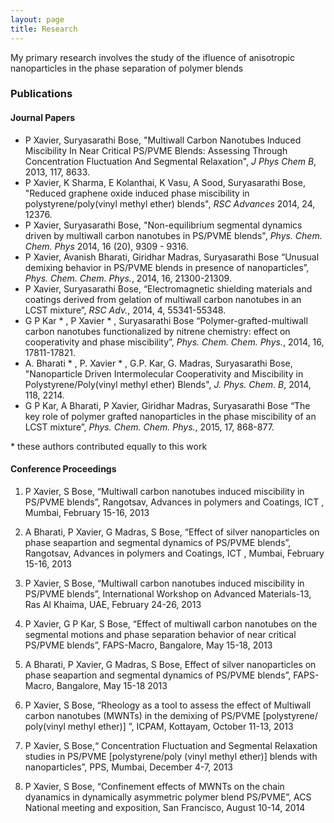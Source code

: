 ```yaml
---
layout: page
title: Research
---
```


My primary research involves the study of the ifluence of anisotropic nanoparticles in the phase separation of polymer blends

### Publications




#### Journal Papers
* P Xavier, Suryasarathi Bose, "Multiwall Carbon Nanotubes Induced Miscibility In Near Critical PS/PVME Blends: Assessing Through Concentration Fluctuation And Segmental Relaxation", *J Phys Chem B*, 2013, 117, 8633.
* P Xavier, K Sharma, E Kolanthai, K Vasu, A Sood, Suryasarathi Bose, "Reduced graphene oxide induced phase miscibility in polystyrene/poly(vinyl methyl ether) blends", *RSC Advances* 2014, 24, 12376.
* P Xavier, Suryasarathi Bose, "Non-equilibrium segmental dynamics driven by multiwall carbon nanotubes in PS/PVME blends", *Phys. Chem. Chem. Phys* 2014, 16 (20), 9309 - 9316.
* P Xavier, Avanish Bharati, Giridhar Madras, Suryasarathi Bose “Unusual demixing behavior in PS/PVME blends in presence of nanoparticles”, *Phys. Chem. Chem. Phys.*, 2014, 16, 21300-21309. 
* P Xavier, Suryasarathi Bose, “Electromagnetic shielding materials and coatings derived from gelation of multiwall carbon nanotubes in an LCST mixture”, *RSC Adv.*, 2014, 4, 55341-55348.
* G P Kar * , P Xavier * , Suryasarathi Bose  “Polymer-grafted-multiwall carbon nanotubes functionalized by nitrene chemistry: effect on cooperativity and  phase miscibility”, *Phys. Chem. Chem. Phys.*, 2014, 16, 17811-17821.
* A. Bharati * , P. Xavier * , G.P. Kar, G. Madras, Suryasarathi Bose, "Nanoparticle Driven Intermolecular Cooperativity and Miscibility in Polystyrene/Poly(vinyl methyl ether) Blends", *J. Phys. Chem. B*, 2014, 118, 2214.
* G P Kar, A Bharati, P Xavier, Giridhar Madras, Suryasarathi Bose “The key role of polymer grafted nanoparticles in the phase miscibility of an LCST mixture”, *Phys. Chem. Chem. Phys.*, 2015, 17, 868-877.

<p>
 * these authors contributed equally to this work
</p>


#### Conference Proceedings
1. P Xavier, S Bose, “Multiwall carbon nanotubes induced miscibility in PS/PVME blends”, Rangotsav, Advances in polymers and Coatings, ICT , Mumbai, February 15-16, 2013
2. A Bharati, P Xavier, G Madras, S Bose, “Effect of silver nanoparticles on phase seapartion and segmental dynamics of PS/PVME blends”, Rangotsav, Advances in polymers and Coatings, ICT , Mumbai, February 15-16, 2013

3. P Xavier, S Bose, “Multiwall carbon nanotubes induced miscibility in PS/PVME blends”, International Workshop on Advanced Materials-13, Ras Al Khaima, UAE, February 24-26, 2013
4. P Xavier, G P Kar, S Bose, “Effect of multiwall carbon nanotubes on the segmental motions and phase separation behavior of near critical PS/PVME blends”, FAPS-Macro, Bangalore,  May 15-18, 2013 
5. A Bharati, P Xavier, G Madras, S Bose, Effect of silver nanoparticles on phase seapartion and segmental dynamics of PS/PVME blends”, FAPS-Macro, Bangalore,  May 15-18 2013 

6. P Xavier, S Bose, “Rheology as a tool to assess the effect of Multiwall carbon nanotubes (MWNTs) in the demixing of PS/PVME [polystyrene/ poly(vinyl methyl ether)] ”, ICPAM, Kottayam, October 11-13, 2013

7. P Xavier, S Bose,“ Concentration Fluctuation and Segmental Relaxation studies in PS/PVME [polystyrene/poly (vinyl methyl ether)] blends with nanoparticles”, PPS, Mumbai, December 4-7, 2013

8. P Xavier, S Bose, “Confinement effects of MWNTs on the chain dyanamics in dynamically asymmetric polymer blend PS/PVME”, ACS National meeting and exposition, San Francisco, August 10-14, 2014 